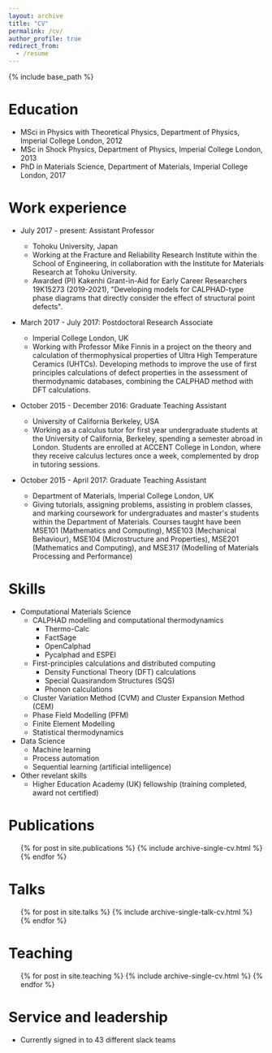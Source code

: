 ```yaml
---
layout: archive
title: "CV"
permalink: /cv/
author_profile: true
redirect_from:
  - /resume
---
```


{% include base_path %}

Education
======
* MSci in Physics with Theoretical Physics, Department of Physics, Imperial College London, 2012
* MSc in Shock Physics, Department of Physics, Imperial College London, 2013
* PhD in Materials Science, Department of Materials, Imperial College London, 2017

Work experience
======
* July 2017 - present: Assistant Professor
  * Tohoku University, Japan
  * Working at the Fracture and Reliability Research Institute within the School of Engineering, in collaboration with the Institute for Materials Research at Tohoku University.
  * Awarded (PI) Kakenhi Grant-in-Aid for Early Career Researchers 19K15273 (2019-2021), "Developing models for CALPHAD-type phase diagrams that directly consider the effect of structural point defects".

* March 2017 - July 2017: Postdoctoral Research Associate
  * Imperial College London, UK
  * Working with Professor Mike Finnis in a project on the theory and calculation of thermophysical properties of Ultra High Temperature Ceramics (UHTCs). Developing methods to improve the use of first principles calculations of defect properties in the assessment of thermodynamic databases, combining the CALPHAD method with DFT calculations.

* October 2015 - December 2016: Graduate Teaching Assistant
  * University of California Berkeley, USA
  * Working as a calculus tutor for first year undergraduate students at the University of California, Berkeley, spending a semester abroad in London. Students are enrolled at ACCENT College in London, where they receive calculus lectures once a week, complemented by drop in tutoring sessions.

* October 2015 - April 2017: Graduate Teaching Assistant
  * Department of Materials, Imperial College London, UK
  * Giving tutorials, assigning problems, assisting in problem classes, and marking coursework for undergraduates and master's students within the Department of Materials. Courses taught have been MSE101 (Mathematics and Computing), MSE103 (Mechanical Behaviour), MSE104 (Microstructure and Properties), MSE201 (Mathematics and Computing), and MSE317 (Modelling of Materials Processing and Performance)

Skills
======
* Computational Materials Science
  * CALPHAD modelling and computational thermodynamics 
    * Thermo-Calc
    * FactSage
    * OpenCalphad
    * Pycalphad and ESPEI
  * First-principles calculations and distributed computing
    * Density Functional Theory (DFT) calculations 
    * Special Quasirandom Structures (SQS)
    * Phonon calculations
  * Cluster Variation Method (CVM) and Cluster Expansion Method (CEM)
  * Phase Field Modelling (PFM)
  * Finite Element Modelling
  * Statistical thermodynamics
* Data Science
  * Machine learning
  * Process automation
  * Sequential learning (artificial intelligence)
* Other revelant skills
  * Higher Education Academy (UK) fellowship (training completed, award not certified) 

Publications
======
  <ul>{% for post in site.publications %}
    {% include archive-single-cv.html %}
  {% endfor %}</ul>
  
Talks
======
  <ul>{% for post in site.talks %}
    {% include archive-single-talk-cv.html %}
  {% endfor %}</ul>
  
Teaching
======
  <ul>{% for post in site.teaching %}
    {% include archive-single-cv.html %}
  {% endfor %}</ul>
  
Service and leadership
======
* Currently signed in to 43 different slack teams
